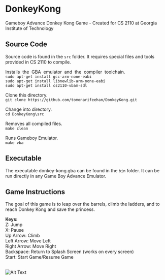 # DonkeyKong
Gameboy Advance Donkey Kong Game - Created for CS 2110 at Georgia Institute of Technology

## Source Code

Source code is found in the `src` folder. It requires special files and tools provided in CS 2110 to compile.

Installs ​ the​ ​ GBA​ ​ emulator​ ​ and​ ​ the​ ​ compiler​ ​ toolchain.</br>
```sudo​ apt-get​ install​ gcc-arm-none-eabi```</br>
```sudo​ apt-get​ install​ libnewlib-arm-none-eabi```</br>
```sudo​ apt-get​ install​ cs2110-vbam-sdl```</br>

Clone this directory.</br>
```git clone https://github.com/tomonarifeehan/DonkeyKong.git```</br>

Change into directory.</br>
```cd DonkeyKong\src```</br>

Removes all compiled files.</br>
```make clean```</br>

Runs Gameboy Emulator.</br>
```make vba```</br>

## Executable

The executable donkey-kong.gba can be found in the `bin` folder. It can be run directly in any Game Boy Advance Emulator.

## Game Instructions
The goal of this game is to leap over the barrels, climb the ladders, and to reach Donkey Kong and save the princess.</br>

**Keys:**</br>
Z: Jump</br>
X: Pause</br>
Up Arrow: Climb </br>
Left Arrow: Move Left </br>
Right Arrow: Move Right </br>
Backspace: Return to Splash Screen (works on every screen)</br>
Start: Start Game/Resume Game</br></br>


![Alt Text](https://github.com/tomonarifeehan/DonkeyKong/blob/master/img/final_game.gif)